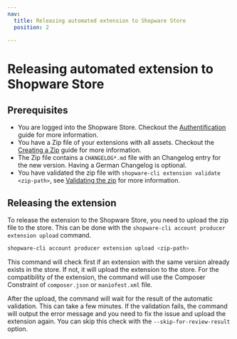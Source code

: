 ```yaml
---
nav:
  title: Releasing automated extension to Shopware Store
  position: 2

---
```


# Releasing automated extension to Shopware Store

## Prerequisites

- You are logged into the Shopware Store. Checkout the [Authentification](./authentification.md) guide for more information.
- You have a Zip file of your extensions with all assets. Checkout the [Creating a Zip](../extension-commands/build.md) guide for more information.
- The Zip file contains a `CHANGELOG*.md` file with an Changelog entry for the new version. Having a German Changelog is optional.
- You have validated the zip file with `shopware-cli extension validate <zip-path>`, see [Validating the zip](../extension-commands/validation.md) for more information.

## Releasing the extension

To release the extension to the Shopware Store, you need to upload the zip file to the store. This can be done with the `shopware-cli account producer extension upload` command.

```bash
shopware-cli account producer extension upload <zip-path>
```

This command will check first if an extension with the same version already exists in the store. If not, it will upload the extension to the store. For the compatibility of the extension, the command will use the Composer Constraint of `composer.json` or `maniofest.xml` file.

After the upload, the command will wait for the result of the automatic validation. This can take a few minutes. If the validation fails, the command will output the error message and you need to fix the issue and upload the extension again. You can skip this check with the `--skip-for-review-result` option.
